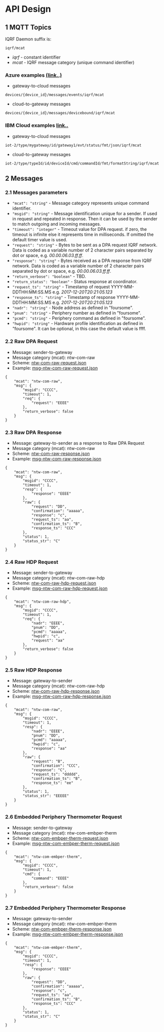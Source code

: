 # API Design

## 1 MQTT Topics

IQRF Daemon suffix is:
```
iqrf/mcat
```
* _iqrf_ - constant identifier
* _mcat_ - IQRF message category (unique command identifier)

### Azure examples [(link..)](https://docs.microsoft.com/en-us/azure/iot-hub/iot-hub-mqtt-support#using-the-mqtt-protocol-directly)

* gateway-to-cloud messages

```
devices/{device_id}/messages/events/iqrf/mcat
```

* cloud-to-gateway messages

```
devices/{device_id}/messages/devicebound/iqrf/mcat
```

### IBM Cloud examples [link..](https://console.bluemix.net/docs/services/IoT/gateways/mqtt.html#mqtt)

* gateway-to-cloud messages

```
iot-2/type/mygateway/id/gateway1/evt/status/fmt/json/iqrf/mcat
```

* cloud-to-gateway messages

```
iot-2/type/typeId/id/deviceId/cmd/commandId/fmt/formatString/iqrf/mcat
```

## 2 Messages

### 2.1 Messages parameters

* `"mcat": "string"` - Message category represents unique command identifier.
* `"msgid": "string"` - Message identification unique for a sender. If used in request and repeated in response. Then it can be used by the sender to match outgoing and incoming messages.
* `"timeout": "integer"` - Timeout value for DPA request. if zero, the timeout is infinite else it represents time in milliseconds. If omitted the default timer value is used.
* `"request": "string"` - Bytes to be sent as a DPA request IQRF network. Data is coded as a variable number of 2 character pairs separated by dot or space, e.g. _00.00.06.03.ff.ff_.
* `"response": "string"` - Bytes received as a DPA response from IQRF network. Data is coded as a variable number of 2 character pairs separated by dot or space, e.g. _00.00.06.03.ff.ff_.
* `"return_verbose": "boolean"` - TBD.
* `"return_status": "boolean"` - Status response at coordinator.
* `"request_ts": "string"` - Timestamp of request YYYY-MM-DDTHH:MM:SS.MS e.g. _2017-12-20T20:21:05.123_
* `"response_ts": "string"` - Timestamp of response YYYY-MM-DDTHH:MM:SS.MS e.g. _2017-12-20T20:21:05.123_
* `"nadr": "string"` - Node address as defined in "foursome".
* `"pnum": "string"` - Periphery number as defined in "foursome".
* `"pcmd": "string"` - Periphery command as defined in "foursome".
* `"hwpid": "string"` - Hardware profile identification as defined in "foursome". It can be optional, in this case the default value is ffff.

### 2.2 Raw DPA Request

* Message: sender-to-gateway
* Message category (mcat): ntw-com-raw
* Scheme: [ntw-com-raw-request.json](../../JsonSchemes/async-api-json-schemes/ntw-com-raw-request.json)
* Example: [msg-ntw-com-raw-request.json](../../JsonSchemes/async-api-json-schemes/examples/msg-ntw-com-raw-request.json)

````
{
	"mcat": "ntw-com-raw",
	"msg": {
		"msgid": "CCCC",
		"timeout": 1,
		"req": {
			"request": "EEEE"
		},
		"return_verbose": false
	}
}
````

### 2.3 Raw DPA Response

* Message: gateway-to-sender as a response to Raw DPA Request
* Message category (mcat): ntw-com-raw
* Scheme: [ntw-com-raw-response.json](../../JsonSchemes/async-api-json-schemes/ntw-com-raw-response.json)
* Example: [msg-ntw-com-raw-response.json](../../JsonSchemes/async-api-json-schemes/examples/msg-ntw-com-raw-response.json)

````
{
	"mcat": "ntw-com-raw",
	"msg": {
		"msgid": "CCCC",
		"timeout": 1,
		"resp": {
			"response": "EEEE"
		},
		"raw": {
			"request": "DD",
			"confirmation": "aaaaa",
			"response": "c",
			"request_ts": "aa",
			"confirmation_ts": "B",
			"response_ts": "CCC"
		},
		"status": 1,
		"status_str": "C"
	}
}
````

### 2.4 Raw HDP Request

* Message: sender-to-gateway
* Message category (mcat): ntw-com-raw-hdp
* Scheme: [ntw-com-raw-hdp-request.json](../../JsonSchemes/async-api-json-schemes/ntw-com-raw-hdp-request.json)
* Example: [msg-ntw-com-raw-hdp-request.json](../../JsonSchemes/async-api-json-schemes/examples/msg-ntw-com-raw-hdp-request.json)

````
{
	"mcat": "ntw-com-raw-hdp",
	"msg": {
		"msgid": "CCCC",
		"timeout": 1,
		"req": {
			"nadr": "EEEE",
			"pnum": "DD",
			"pcmd": "aaaaa",
			"hwpid": "c",
			"request": "aa"
		},
		"return_verbose": false
	}
}
````

### 2.5 Raw HDP Response

* Message: gateway-to-sender
* Message category (mcat): ntw-com-raw-hdp
* Scheme: [ntw-com-raw-hdp-response.json](../../JsonSchemes/async-api-json-schemes/ntw-com-raw-hdp-response.json)
* Example: [msg-ntw-com-raw-hdp-response.json](../../JsonSchemes/async-api-json-schemes/examples/msg-ntw-com-raw-hdp-response.json)

````
{
	"mcat": "ntw-com-raw",
	"msg": {
		"msgid": "CCCC",
		"timeout": 1,
		"resp": {
			"nadr": "EEEE",
			"pnum": "DD",
			"pcmd": "aaaaa",
			"hwpid": "c",
			"response": "aa"
		},
		"raw": {
			"request": "B",
			"confirmation": "CCC",
			"response": "C",
			"request_ts": "ddddd",
			"confirmation_ts": "B",
			"response_ts": "ee"
		},
		"status": 1,
		"status_str": "EEEEE"
	}
}
````

### 2.6 Embedded Periphery Thermometer Request

* Message: sender-to-gateway
* Message category (mcat): ntw-com-embper-therm
* Scheme: [ntw-com-embper-therm-request.json](../../JsonSchemes/async-api-json-schemes/ntw-com-embper-therm-request.json)
* Example: [msg-ntw-com-embper-therm-request.json](../../JsonSchemes/async-api-json-schemes/examples/msg-ntw-com-embper-thermometer-request.json)

````
{
	"mcat": "ntw-com-embper-therm",
	"msg": {
		"msgid": "CCCC",
		"timeout": 1,
		"cmd": {
			"command": "EEEE"
		},
		"return_verbose": false
	}
}
````

### 2.7  Embedded Periphery Thermometer Response

* Message: gateway-to-sender
* Message category (mcat): ntw-com-embper-therm
* Scheme: [ntw-com-embper-therm-response.json](../../JsonSchemes/async-api-json-schemes/ntw-com-embper-therm-response.json)
* Example: [msg-ntw-com-embper-therm-response.json](../../JsonSchemes/async-api-json-schemes/examples/msg-ntw-com-embper-thermometer-response.json)

````
{
	"mcat": "ntw-com-embper-therm",
	"msg": {
		"msgid": "CCCC",
		"timeout": 1,
		"resp": {
			"response": "EEEE"
		},
		"raw": {
			"request": "DD",
			"confirmation": "aaaaa",
			"response": "c",
			"request_ts": "aa",
			"confirmation_ts": "B",
			"response_ts": "CCC"
		},
		"status": 1,
		"status_str": "C"
	}
}
````
